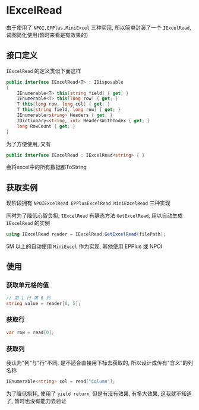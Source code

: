 # IExcelRead

由于使用了 `NPOI,EPPlus,MiniExcel` 三种实现, 所以简单封装了一个 `IExcelRead`, 试图简化使用(暂时来看是有效果的)

## 接口定义

`IExcelRead` 的定义类似下面这样

```csharp
public interface IExcelRead<T> : IDisposable
{
    IEnumerable<T> this[string field] { get; }
    IEnumerable<T> this[long row] { get; }
    T this[long row, long col] { get; }
    T this[string field, long row] { get; }
    IEnumerable<string> Headers { get; }
    IDictionary<string, int> HeadersWithIndex { get; }
    long RowCount { get; }
}
```

为了方便使用, 又有

```csharp
public interface IExcelRead : IExcelRead<string> { }
```

会将excel中的所有数据都ToString

## 获取实例

现阶段拥有 `NPOIExcelRead EPPlusExcelRead MiniExcelRead` 三种实现

同时为了降低心智负担, `IExcelRead` 有静态方法 `GetExcelRead`, 用以自动生成 `IExcelRead` 的实例

```csharp
using IExcelRead reader = IExcelRead.GetExcelRead(filePath);
```

5M 以上的自动使用 `MiniExcel` 作为实现, 其他使用 EPPlus 或 NPOI

## 使用

### 获取单元格的值

```csharp
// 第 1 行 第 6 列
string value = reader[0, 5];
```

### 获取行

```csharp
var row = read[0];
```

### 获取列

我认为"列"与"行"不同, 是不适合直接用下标去获取的, 所以设计成传有"含义"的列名称

```csharp
IEnumerable<string> col = read["Column"];
```

为了降低损耗, 使用了 `yield return`, 但是有没有效果, 有多大效果, 这我就不知道了, 暂时也没有能力去验证

